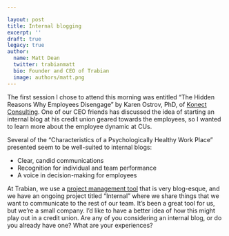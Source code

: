 ```yaml
---

layout: post
title: Internal blogging
excerpt: ''
draft: true
legacy: true
author:
  name: Matt Dean
  twitter: trabianmatt
  bio: Founder and CEO of Trabian
  image: authors/matt.png
---
```


<p>The first session I chose to attend this morning was entitled &#8220;The Hidden Reasons Why Employees Disengage&#8221; by Karen Ostrov, PhD, of <a href="http://www.konectconsult.com">Konect Consulting</a>.  One of our <span class="caps">CEO</span> friends has discussed the idea of starting an internal blog at his credit union geared towards the employees, so I wanted to learn more about the employee dynamic at CUs.</p>
<p>Several of the &#8220;Characteristics of a Psychologically Healthy Work Place&#8221; presented seem to be well-suited to internal blogs:</p>
<ul>
<li>Clear, candid communications</li>
<li>Recognition for individual and team performance</li>
<li>A voice in decision-making for employees</li>
</ul>
<p>At Trabian, we use a <a href="http://basecamphq.com/?referrer=trabian">project management tool</a> that is very blog-esque, and we have an ongoing project titled &#8220;Internal&#8221; where we share things that we want to communicate to the rest of our team.  It&#8217;s been a great tool for us, but we&#8217;re a small company.  I&#8217;d like to have a better idea of how this might play out in a credit union.  Are any of you considering an internal blog, or do you already have one?  What are your experiences?</p>
